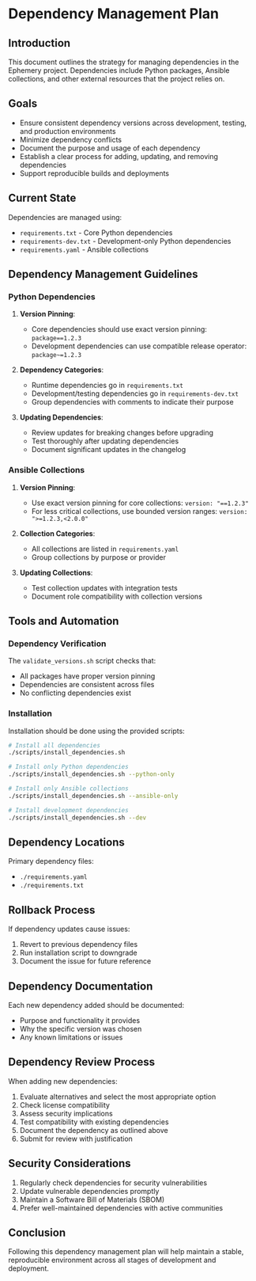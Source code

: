 # Dependency Management Plan

## Introduction

This document outlines the strategy for managing dependencies in the Ephemery project. Dependencies include Python packages, Ansible collections, and other external resources that the project relies on.

## Goals

- Ensure consistent dependency versions across development, testing, and production environments
- Minimize dependency conflicts
- Document the purpose and usage of each dependency
- Establish a clear process for adding, updating, and removing dependencies
- Support reproducible builds and deployments

## Current State

Dependencies are managed using:

- `requirements.txt` - Core Python dependencies
- `requirements-dev.txt` - Development-only Python dependencies
- `requirements.yaml` - Ansible collections

## Dependency Management Guidelines

### Python Dependencies

1. **Version Pinning**:
   - Core dependencies should use exact version pinning: `package==1.2.3`
   - Development dependencies can use compatible release operator: `package~=1.2.3`

2. **Dependency Categories**:
   - Runtime dependencies go in `requirements.txt`
   - Development/testing dependencies go in `requirements-dev.txt`
   - Group dependencies with comments to indicate their purpose

3. **Updating Dependencies**:
   - Review updates for breaking changes before upgrading
   - Test thoroughly after updating dependencies
   - Document significant updates in the changelog

### Ansible Collections

1. **Version Pinning**:
   - Use exact version pinning for core collections: `version: "==1.2.3"`
   - For less critical collections, use bounded version ranges: `version: ">=1.2.3,<2.0.0"`

2. **Collection Categories**:
   - All collections are listed in `requirements.yaml`
   - Group collections by purpose or provider

3. **Updating Collections**:
   - Test collection updates with integration tests
   - Document role compatibility with collection versions

## Tools and Automation

### Dependency Verification

The `validate_versions.sh` script checks that:
- All packages have proper version pinning
- Dependencies are consistent across files
- No conflicting dependencies exist

### Installation

Installation should be done using the provided scripts:
```bash
# Install all dependencies
./scripts/install_dependencies.sh

# Install only Python dependencies
./scripts/install_dependencies.sh --python-only

# Install only Ansible collections
./scripts/install_dependencies.sh --ansible-only

# Install development dependencies
./scripts/install_dependencies.sh --dev
```

## Dependency Locations

Primary dependency files:
- `./requirements.yaml`
- `./requirements.txt`

## Rollback Process

If dependency updates cause issues:

1. Revert to previous dependency files
2. Run installation script to downgrade
3. Document the issue for future reference

## Dependency Documentation

Each new dependency added should be documented:
- Purpose and functionality it provides
- Why the specific version was chosen
- Any known limitations or issues

## Dependency Review Process

When adding new dependencies:
1. Evaluate alternatives and select the most appropriate option
2. Check license compatibility
3. Assess security implications
4. Test compatibility with existing dependencies
5. Document the dependency as outlined above
6. Submit for review with justification

## Security Considerations

1. Regularly check dependencies for security vulnerabilities
2. Update vulnerable dependencies promptly
3. Maintain a Software Bill of Materials (SBOM)
4. Prefer well-maintained dependencies with active communities

## Conclusion

Following this dependency management plan will help maintain a stable, reproducible environment across all stages of development and deployment. 